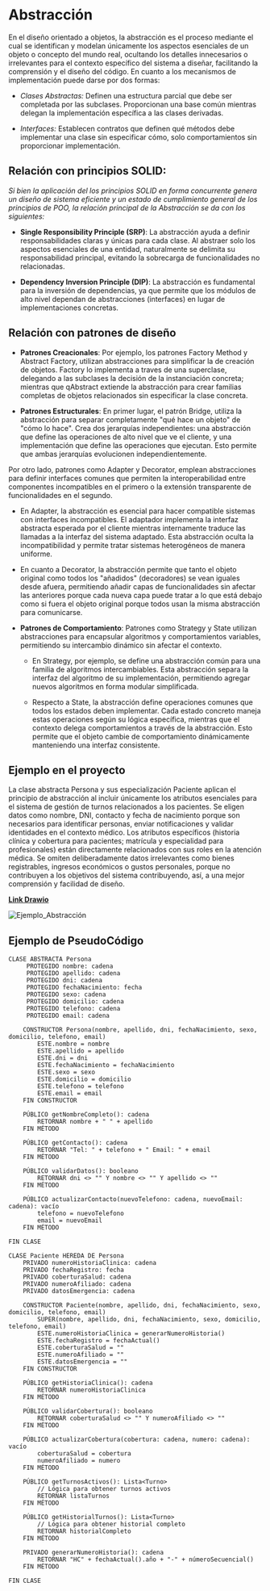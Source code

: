 #  Abstracción

En el diseño orientado a objetos, la abstracción es el proceso mediante el cual se identifican y modelan únicamente los aspectos esenciales de un objeto o concepto del mundo real, ocultando los detalles innecesarios o irrelevantes para el contexto específico del sistema a diseñar, facilitando la comprensión y el diseño del código. En cuanto a los mecanismos de implementación puede darse por dos formas:

+ *Clases Abstractas:* Definen una estructura parcial que debe ser completada por las subclases. Proporcionan una base común mientras delegan la implementación específica a las clases derivadas.

+ *Interfaces:* Establecen contratos que definen qué métodos debe implementar una clase sin especificar cómo, solo comportamientos sin proporcionar implementación.

## Relación con principios SOLID:

*Si bien la aplicación del los principios SOLID en forma concurrente genera un diseño de sistema eficiente y un estado de cumplimiento general de los principios de POO, la relación principal de la Abstracción se da con los siguientes:*

+ **Single Responsibility Principle (SRP)**: La abstracción ayuda a definir responsabilidades claras y únicas para cada clase. Al abstraer solo los aspectos esenciales de una entidad, naturalmente se delimita su responsabilidad principal, evitando la sobrecarga de funcionalidades no relacionadas.

+ **Dependency Inversion Principle (DIP)**: La abstracción es fundamental para la inversión de dependencias, ya que permite que los módulos de alto nivel dependan de abstracciones (interfaces) en lugar de implementaciones concretas.

## Relación con patrones de diseño

+ **Patrones Creacionales**: Por ejemplo, los patrones Factory Method y Abstract Factory, utilizan abstracciones para simplificar la de creación de objetos. Factory lo implementa a traves de una superclase, delegando a las subclases la decisión de la instanciación concreta; mientras que qAbstract extiende la abstracción para crear familias completas de objetos relacionados sin especificar la clase concreta.

+ **Patrones Estructurales**: En primer lugar, el patrón Bridge, utiliza la abstracción para separar completamente "qué hace un objeto" de "cómo lo hace". Crea dos jerarquías independientes: una abstracción que define las operaciones de alto nivel que ve el cliente, y una implementación que define las operaciones que ejecutan. Esto permite que ambas jerarquías evolucionen independientemente.

Por otro lado, patrones como Adapter y Decorator, emplean abstracciones para definir interfaces comunes que permiten la interoperabilidad entre componentes incompatibles en el primero o la extensión transparente de funcionalidades en el segundo.

   * En Adapter, la abstracción es esencial para hacer compatible sistemas con interfaces incompatibles. El adaptador implementa la interfaz abstracta esperada por el cliente mientras internamente traduce las llamadas a la interfaz del sistema adaptado. Esta abstracción oculta la incompatibilidad y permite tratar sistemas heterogéneos de manera uniforme.

   * En cuanto a Decorator, la abstracción permite que tanto el objeto original como todos los "añadidos" (decoradores) se vean iguales desde afuera, permitiendo añadir capas de funcionalidades sin afectar las anteriores porque cada nueva capa puede tratar a lo que está debajo como si fuera el objeto original porque todos usan la misma abstracción para comunicarse.

+ **Patrones de Comportamiento**: Patrones como Strategy y State utilizan abstracciones para encapsular algoritmos y comportamientos variables, permitiendo su intercambio dinámico sin afectar el contexto.

    * En Strategy, por ejemplo, se define una abstracción común para una familia de algoritmos intercambiables. Esta  abstracción separa la interfaz del algoritmo de su implementación, permitiendo agregar nuevos algoritmos en forma modular simplificada.

    * Respecto a State, la abstracción define operaciones comunes que todos los estados deben implementar. Cada estado concreto maneja estas operaciones según su lógica específica, mientras que el contexto delega comportamientos a través de la abstracción. Esto permite que el objeto cambie de comportamiento dinámicamente manteniendo una interfaz consistente.
 
## Ejemplo en el proyecto

La clase abstracta Persona y sus especialización Paciente aplican el principio de abstracción al incluir únicamente los atributos esenciales para el sistema de gestión de turnos relacionados a los pacientes. Se eligen datos como nombre, DNI, contacto y fecha de nacimiento porque son necesarios para identificar personas, enviar notificaciones y validar identidades en el contexto médico. Los atributos específicos (historia clínica y cobertura para pacientes; matrícula y especialidad para profesionales) están directamente relacionados con sus roles en la atención médica. Se omiten deliberadamente datos irrelevantes como bienes registrables, ingresos económicos o gustos personales, porque no contribuyen a los objetivos del sistema contribuyendo, así, a una mejor comprensión y facilidad de diseño.

[**Link Drawio**](https://drive.google.com/file/d/1evz4arwrXMuC8-YwYfwAXSPwPKAdP2wD/view?usp=drive_link)

![Ejemplo_Abstracción](imagenes/EJEMPLO_ABSTRACCIÓN_V2.jpg)

## Ejemplo de PseudoCódigo

    CLASE ABSTRACTA Persona
         PROTEGIDO nombre: cadena
         PROTEGIDO apellido: cadena
         PROTEGIDO dni: cadena
         PROTEGIDO fechaNacimiento: fecha
         PROTEGIDO sexo: cadena
         PROTEGIDO domicilio: cadena
         PROTEGIDO telefono: cadena
         PROTEGIDO email: cadena

        CONSTRUCTOR Persona(nombre, apellido, dni, fechaNacimiento, sexo, domicilio, telefono, email)
            ESTE.nombre = nombre
            ESTE.apellido = apellido
            ESTE.dni = dni
            ESTE.fechaNacimiento = fechaNacimiento
            ESTE.sexo = sexo
            ESTE.domicilio = domicilio
            ESTE.telefono = telefono
            ESTE.email = email
        FIN CONSTRUCTOR

        PÚBLICO getNombreCompleto(): cadena
            RETORNAR nombre + " " + apellido
        FIN MÉTODO

        PÚBLICO getContacto(): cadena
            RETORNAR "Tel: " + telefono + " Email: " + email
        FIN MÉTODO

        PÚBLICO validarDatos(): booleano
            RETORNAR dni <> "" Y nombre <> "" Y apellido <> ""
        FIN MÉTODO

        PÚBLICO actualizarContacto(nuevoTelefono: cadena, nuevoEmail: cadena): vacío
            telefono = nuevoTelefono
            email = nuevoEmail
        FIN MÉTODO

    FIN CLASE

    CLASE Paciente HEREDA DE Persona
        PRIVADO numeroHistoriaClinica: cadena
        PRIVADO fechaRegistro: fecha
        PRIVADO coberturaSalud: cadena
        PRIVADO numeroAfiliado: cadena
        PRIVADO datosEmergencia: cadena

        CONSTRUCTOR Paciente(nombre, apellido, dni, fechaNacimiento, sexo, domicilio, telefono, email)
            SUPER(nombre, apellido, dni, fechaNacimiento, sexo, domicilio, telefono, email)
            ESTE.numeroHistoriaClinica = generarNumeroHistoria()
            ESTE.fechaRegistro = fechaActual()
            ESTE.coberturaSalud = ""
            ESTE.numeroAfiliado = ""
            ESTE.datosEmergencia = ""
        FIN CONSTRUCTOR

        PÚBLICO getHistoriaClinica(): cadena
            RETORNAR numeroHistoriaClinica
        FIN MÉTODO

        PÚBLICO validarCobertura(): booleano
            RETORNAR coberturaSalud <> "" Y numeroAfiliado <> ""
        FIN MÉTODO

        PÚBLICO actualizarCobertura(cobertura: cadena, numero: cadena): vacío
            coberturaSalud = cobertura
            numeroAfiliado = numero
        FIN MÉTODO

        PÚBLICO getTurnosActivos(): Lista<Turno>
            // Lógica para obtener turnos activos
            RETORNAR listaTurnos
        FIN MÉTODO

        PÚBLICO getHistorialTurnos(): Lista<Turno>
            // Lógica para obtener historial completo
            RETORNAR historialCompleto
        FIN MÉTODO

        PRIVADO generarNumeroHistoria(): cadena
            RETORNAR "HC" + fechaActual().año + "-" + númeroSecuencial()
        FIN MÉTODO

    FIN CLASE




